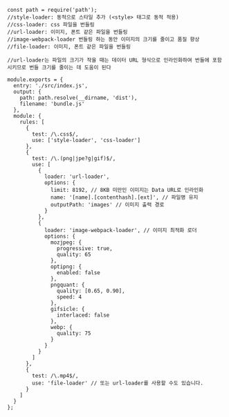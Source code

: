 
	const path = require('path');
	//style-loader: 동적으로 스타일 추가 (<style> 태그로 동적 적용)
	//css-loader: css 파일을 번들링
	//url-loader: 이미지, 폰트 같은 파일을 번들링
	//image-webpack-loader 번들링 하는 동안 이미지의 크기를 줄이고 품질 향상
	//file-loader: 이미지, 폰트 같은 파일을 번들링
	
	//url-loader는 파일의 크기가 작을 때는 데이터 URL 형식으로 인라인화하여 번들에 포함시키므로 번들 크기를 줄이는 데 도움이 된다
	
	module.exports = {
	  entry: './src/index.js',
	  output: {
	    path: path.resolve(__dirname, 'dist'),
	    filename: 'bundle.js'
	  },
	  module: {
	    rules: [
	      {
	        test: /\.css$/,
	        use: ['style-loader', 'css-loader']
	      },
	      {
	        test: /\.(png|jpe?g|gif)$/,
	        use: [
	          {
	            loader: 'url-loader',
	            options: {
	              limit: 8192, // 8KB 미만인 이미지는 Data URL로 인라인화
	              name: '[name].[contenthash].[ext]', // 파일명 유지
	              outputPath: 'images' // 이미지 출력 경로
	            }
	          },
	          {
	            loader: 'image-webpack-loader', // 이미지 최적화 로더
	            options: {
	              mozjpeg: {
	                progressive: true,
	                quality: 65
	              },
	              optipng: {
	                enabled: false
	              },
	              pngquant: {
	                quality: [0.65, 0.90],
	                speed: 4
	              },
	              gifsicle: {
	                interlaced: false
	              },
	              webp: {
	                quality: 75
	              }
	            }
	          }
	        ]
	      },
	      {
	        test: /\.mp4$/,
	        use: 'file-loader' // 또는 url-loader를 사용할 수도 있습니다.
	      }
	    ]
	  }
	};
